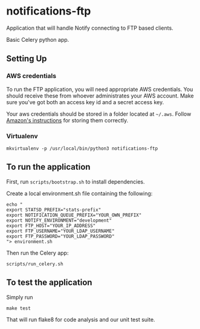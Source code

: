 # notifications-ftp

Application that will handle Notify connecting to FTP based clients.

Basic Celery python app.


## Setting Up

### AWS credentials

To run the FTP application, you will need appropriate AWS credentials. You should receive these from whoever administrates your AWS account. Make sure you've got both an access key id and a secret access key.

Your aws credentials should be stored in a folder located at `~/.aws`. Follow [Amazon's instructions](http://docs.aws.amazon.com/cli/latest/userguide/cli-chap-getting-started.html#cli-config-files) for storing them correctly.

### Virtualenv

```
mkvirtualenv -p /usr/local/bin/python3 notifications-ftp
```


##  To run the application

First, run `scripts/bootstrap.sh` to install dependencies.

Create a local environment.sh file containing the following:

```
echo "
export STATSD_PREFIX="stats-prefix"
export NOTIFICATION_QUEUE_PREFIX="YOUR_OWN_PREFIX"
export NOTIFY_ENVIRONMENT="development"
export FTP_HOST="YOUR_IP_ADDRESS"
export FTP_USERNAME="YOUR_LDAP_USERNAME"
export FTP_PASSWORD="YOUR_LDAP_PASSWORD"
"> environment.sh
```

Then run the Celery app:

```
scripts/run_celery.sh
```


##  To test the application

Simply run

```
make test
```

That will run flake8 for code analysis and our unit test suite.
